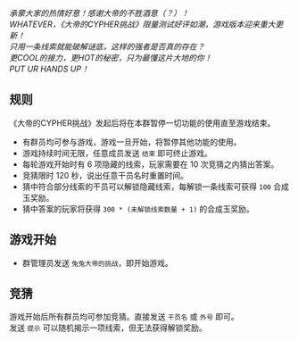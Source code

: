 _承蒙大家的热情好意！感谢大帝的不胜酒意（？）！<br>
WHATEVER，《大帝的CYPHER挑战》限量测试好评如潮，游戏版本迎来重大更新！<br>
只用一条线索就能破解谜底，这样的强者是否真的存在？<br>
更COOL的接力，更HOT的秘密，只为最懂这片大地的你！<br>
PUT UR HANDS UP！_

## 规则

《大帝的CYPHER挑战》发起后将在本群暂停一切功能的使用直至游戏结束。

- 有群员均可参与游戏，游戏一旦开始，将暂停其他功能的使用。
- 游戏持续时间无限，任意成员发送 `结束` 即可终止游戏。
- 每轮游戏开始时有 6 项隐藏的线索，玩家需要在 10 次竞猜之内猜出答案。
- 竞猜限时 120 秒，说出任意干员名时重置时间。
- 猜中符合部分线索的干员可以解锁隐藏线索，每解锁一条线索可获得 `100` 合成玉奖励。
- 猜中答案的玩家将获得 `300 * (未解锁线索数量 + 1)` 的合成玉奖励。

## 游戏开始

- 群管理员发送 `兔兔大帝的挑战`，即开始游戏。

## 竞猜

游戏开始后所有群员均可参加竞猜。直接发送 `干员名` 或 `外号` 即可。<br>
发送 `提示` 可以随机揭示一项线索，但无法获得解锁奖励。
